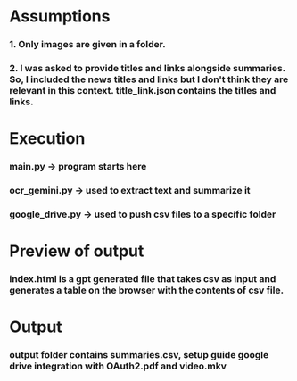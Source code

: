 # Assumptions

### 1. Only images are given in a folder.
### 2. I was asked to provide titles and links alongside summaries. So, I included the news titles and links but I don't think they are relevant in this context. title_link.json contains the titles and links.

# Execution

### main.py -> program starts here
### ocr_gemini.py -> used to extract text and summarize it
### google_drive.py -> used to push csv files to a specific folder

# Preview of output

### index.html is a gpt generated file that takes csv as input and generates a table on the browser with the contents of csv file.

# Output

### output folder contains summaries.csv, setup guide google drive integration with OAuth2.pdf and video.mkv
